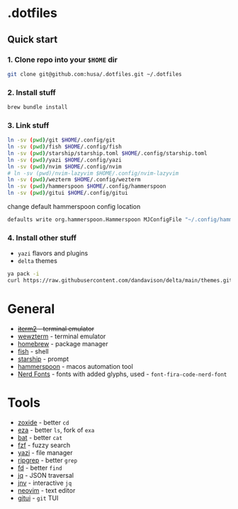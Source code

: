 # .dotfiles

## Quick start

### 1. Clone repo into your `$HOME` dir

```sh
git clone git@github.com:husa/.dotfiles.git ~/.dotfiles
```

### 2. Install stuff

```sh
brew bundle install
```

### 3. Link stuff

```sh
ln -sv (pwd)/git $HOME/.config/git
ln -sv (pwd)/fish $HOME/.config/fish
ln -sv (pwd)/starship/starship.toml $HOME/.config/starship.toml
ln -sv (pwd)/yazi $HOME/.config/yazi
ln -sv (pwd)/nvim $HOME/.config/nvim
# ln -sv (pwd)/nvim-lazyvim $HOME/.config/nvim-lazyvim
ln -sv (pwd)/wezterm $HOME/.config/wezterm
ln -sv (pwd)/hammerspoon $HOME/.config/hammerspoon
ln -sv (pwd)/gitui $HOME/.config/gitui
```

change default hammerspoon config location

```sh
defaults write org.hammerspoon.Hammerspoon MJConfigFile "~/.config/hammerspoon/init.lua"
```

### 4. Install other stuff

- `yazi` flavors and plugins
- `delta` themes

```sh
ya pack -i
curl https://raw.githubusercontent.com/dandavison/delta/main/themes.gitconfig > git/delta.themes.gitconfig
```

# General

- ~~[iterm2](https://iterm2.com/) - terminal emulator~~
- [wewzterm](https://wezfurlong.org/wezterm/index.html) - terminal emulator
- [homebrew](https://brew.sh/) - package manager
- [fish](https://fishshell.com/) - shell
- [starship](https://starship.rs/) - prompt
- [hammerspoon](https://www.hammerspoon.org/) - macos automation tool
- [Nerd Fonts](https://github.com/ryanoasis/nerd-fonts) - fonts with added glyphs, used - `font-fira-code-nerd-font`

# Tools

- [zoxide](https://github.com/ajeetdsouza/zoxide) - better `cd`
- [eza](https://github.com/ajeetdsouza/zoxide) - better `ls`, fork of `exa`
- [bat](https://github.com/sharkdp/bat) - better `cat`
- [fzf](https://github.com/junegunn/fzf) - fuzzy search
- [yazi](https://github.com/sxyazi/yazi) - file manager
- [ripgrep](https://github.com/BurntSushi/ripgrep) - better `grep`
- [fd](https://github.com/sharkdp/fd) - better `find`
- [jq](https://github.com/jqlang/jq) - JSON traversal
- [jnv](https://github.com/ynqa/jnv) - interactive `jq`
- [neovim](https://neovim.io/) - text editor
- [gitui](https://github.com/gitui-org/gitui) - `git` TUI
